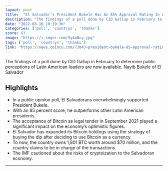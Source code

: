```yaml
---
layout: post
title:  "El Salvador’s President Bukele Has An 85% Approval Rating In A New Gallup Poll, Thanks To His Bitcoin Experiment."
description: "The findings of a poll done by CID Gallup in February to determine public perceptions of Latin American leaders are now available. Nayib Bukele of El Salvador"
date: "2022-03-16 10:19:30"
categories: ['poll', 'countrys', 'thanks']
score: 63
image: "https://i.imgur.com/9y4oNcy.jpg"
tags: ['poll', 'countrys', 'thanks']
link: "https://news.coincu.com/73043-president-bukele-85-approval-rating/"
---
```


The findings of a poll done by CID Gallup in February to determine public perceptions of Latin American leaders are now available. Nayib Bukele of El Salvador

## Highlights

- In a public opinion poll, El Salvadorans overwhelmingly supported President Bukele.
- With an 85 percent score, he outperforms other Latin American presidents.
- The acceptance of Bitcoin as legal tender in September 2021 played a significant impact on the economy’s optimistic figures.
- El Salvador has expanded its Bitcoin holdings using the strategy of buying the dip after deciding to use Bitcoin as a currency.
- To now, the country owns 1,801 BTC worth around $70 million, and the country claims to be in charge of the transactions.
- The IMF cautioned about the risks of cryptoization to the Salvadoran economy.

---
